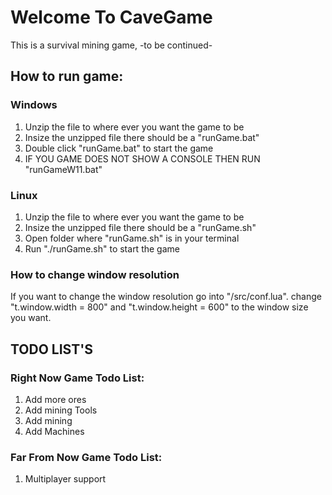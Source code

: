 # Welcome To CaveGame
This is a survival mining game, -to be continued-

## How to run game:
### Windows
1. Unzip the file to where ever you want the game to be
2. Insize the unzipped file there should be a "runGame.bat"
3. Double click "runGame.bat" to start the game
4. IF YOU GAME DOES NOT SHOW A CONSOLE THEN RUN "runGameW11.bat"
### Linux
1. Unzip the file to where ever you want the game to be
2. Insize the unzipped file there should be a "runGame.sh"
3. Open folder where "runGame.sh" is in your terminal
4. Run "./runGame.sh" to start the game
### How to change window resolution
If you want to change the window resolution go into "/src/conf.lua".
change "t.window.width = 800" and "t.window.height = 600" to the window size you want.

## TODO LIST'S
### Right Now Game Todo List:
1. Add more ores
2. Add mining Tools
3. Add mining
4. Add Machines
### Far From Now Game Todo List:
1. Multiplayer support
